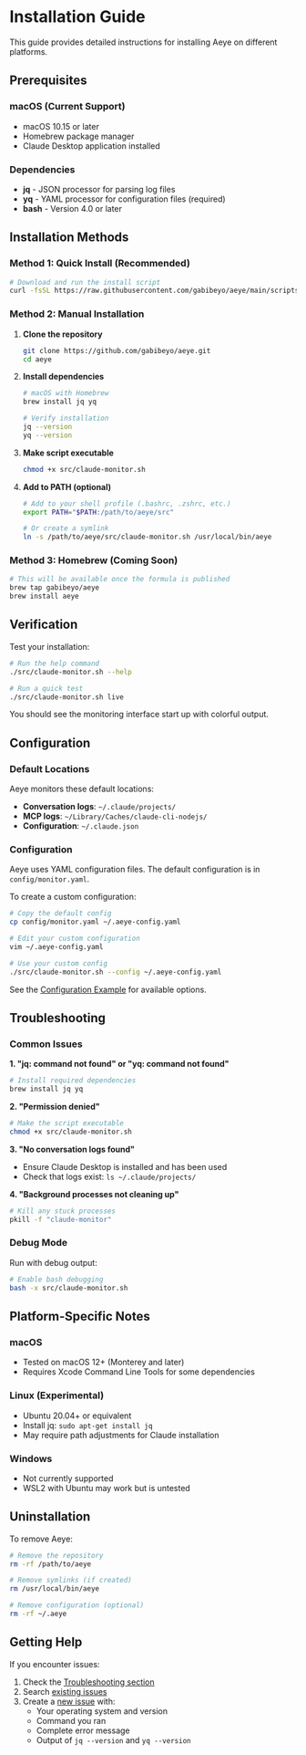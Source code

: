 # Installation Guide

This guide provides detailed instructions for installing Aeye on different platforms.

## Prerequisites

### macOS (Current Support)
- macOS 10.15 or later
- Homebrew package manager
- Claude Desktop application installed

### Dependencies
- **jq** - JSON processor for parsing log files
- **yq** - YAML processor for configuration files (required)
- **bash** - Version 4.0 or later

## Installation Methods

### Method 1: Quick Install (Recommended)

```bash
# Download and run the install script
curl -fsSL https://raw.githubusercontent.com/gabibeyo/aeye/main/scripts/install.sh | bash
```

### Method 2: Manual Installation

1. **Clone the repository**
   ```bash
   git clone https://github.com/gabibeyo/aeye.git
   cd aeye
   ```

2. **Install dependencies**
   ```bash
   # macOS with Homebrew
   brew install jq yq
   
   # Verify installation
   jq --version
   yq --version
   ```

3. **Make script executable**
   ```bash
   chmod +x src/claude-monitor.sh
   ```

4. **Add to PATH (optional)**
   ```bash
   # Add to your shell profile (.bashrc, .zshrc, etc.)
   export PATH="$PATH:/path/to/aeye/src"
   
   # Or create a symlink
   ln -s /path/to/aeye/src/claude-monitor.sh /usr/local/bin/aeye
   ```

### Method 3: Homebrew (Coming Soon)

```bash
# This will be available once the formula is published
brew tap gabibeyo/aeye
brew install aeye
```

## Verification

Test your installation:

```bash
# Run the help command
./src/claude-monitor.sh --help

# Run a quick test
./src/claude-monitor.sh live
```

You should see the monitoring interface start up with colorful output.

## Configuration

### Default Locations
Aeye monitors these default locations:
- **Conversation logs**: `~/.claude/projects/`
- **MCP logs**: `~/Library/Caches/claude-cli-nodejs/`
- **Configuration**: `~/.claude.json`

### Configuration

Aeye uses YAML configuration files. The default configuration is in `config/monitor.yaml`.

To create a custom configuration:

```bash
# Copy the default config
cp config/monitor.yaml ~/.aeye-config.yaml

# Edit your custom configuration
vim ~/.aeye-config.yaml

# Use your custom config
./src/claude-monitor.sh --config ~/.aeye-config.yaml
```

See the [Configuration Example](README.md#configuration-example) for available options.

## Troubleshooting

### Common Issues

**1. "jq: command not found" or "yq: command not found"**
```bash
# Install required dependencies
brew install jq yq
```

**2. "Permission denied"**
```bash
# Make the script executable
chmod +x src/claude-monitor.sh
```

**3. "No conversation logs found"**
- Ensure Claude Desktop is installed and has been used
- Check that logs exist: `ls ~/.claude/projects/`

**4. "Background processes not cleaning up"**
```bash
# Kill any stuck processes
pkill -f "claude-monitor"
```

### Debug Mode

Run with debug output:
```bash
# Enable bash debugging
bash -x src/claude-monitor.sh
```

## Platform-Specific Notes

### macOS
- Tested on macOS 12+ (Monterey and later)
- Requires Xcode Command Line Tools for some dependencies

### Linux (Experimental)
- Ubuntu 20.04+ or equivalent
- Install jq: `sudo apt-get install jq`
- May require path adjustments for Claude installation

### Windows
- Not currently supported
- WSL2 with Ubuntu may work but is untested

## Uninstallation

To remove Aeye:

```bash
# Remove the repository
rm -rf /path/to/aeye

# Remove symlinks (if created)
rm /usr/local/bin/aeye

# Remove configuration (optional)
rm -rf ~/.aeye
```

## Getting Help

If you encounter issues:

1. Check the [Troubleshooting section](#troubleshooting)
2. Search [existing issues](https://github.com/gabibeyo/aeye/issues)
3. Create a [new issue](https://github.com/gabibeyo/aeye/issues/new) with:
   - Your operating system and version
   - Command you ran
   - Complete error message
   - Output of `jq --version` and `yq --version`
